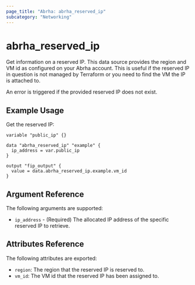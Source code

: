 ```yaml
---
page_title: "Abrha: abrha_reserved_ip"
subcategory: "Networking"
---
```


# abrha_reserved_ip

Get information on a reserved IP. This data source provides the region and VM id
as configured on your Abrha account. This is useful if the reserved IP
in question is not managed by Terraform or you need to find the VM the IP is
attached to.

An error is triggered if the provided reserved IP does not exist.

## Example Usage

Get the reserved IP:

```hcl
variable "public_ip" {}

data "abrha_reserved_ip" "example" {
  ip_address = var.public_ip
}

output "fip_output" {
  value = data.abrha_reserved_ip.example.vm_id
}
```

## Argument Reference

The following arguments are supported:

* `ip_address` - (Required) The allocated IP address of the specific reserved IP to retrieve.

## Attributes Reference

The following attributes are exported:

* `region`: The region that the reserved IP is reserved to.
* `vm_id`: The VM id that the reserved IP has been assigned to.
